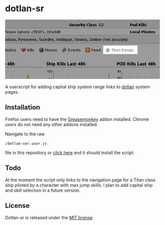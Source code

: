dotlan-sr
==============

![dotlan-sr screenshot](https://github.com/stuartdb/dotlan-sr/raw/master/img/dotlan-sr-shot.png)

A userscript for adding capital ship system range links to [dotlan](http://evemaps.dotlan.net/) system pages.

Installation
---------

Firefox users need to have the [Greasemonkey](https://addons.mozilla.org/en-US/firefox/addon/greasemonkey/) addon installed.
Chrome users do not need any other addons installed.

Navigate to the raw

    /dotlan-ser.user.js

file in this repository or [click here](https://github.com/stuartdb/dotlan-sr/raw/master/dotlan-sr.user.js) and it should install the script.

Todo
-------

At the moment the script only links to the navigation page for a Titan class ship piloted by a character with max jump skills.
I plan to add capital ship and skill selection in a future version.

License
-------

Dotlan-sr is released under the [MIT license](http://opensource.org/licenses/MIT)


